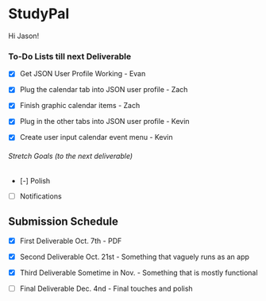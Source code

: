 # StudyPal
Hi Jason!

### To-Do Lists till next Deliverable
- [X] Get JSON User Profile Working - Evan

- [X] Plug the calendar tab into JSON user profile - Zach

- [X] Finish graphic calendar items - Zach

- [X] Plug in the other tabs into JSON user profile - Kevin

- [X] Create user input calendar event menu - Kevin

###### Stretch Goals (to the next deliverable)
- [-] Polish

- [ ] Notifications

## Submission Schedule
- [X] First Deliverable Oct. 7th - PDF

- [X] Second Deliverable Oct. 21st - Something that vaguely runs as an app

- [X] Third Deliverable Sometime in Nov. - Something that is mostly functional

- [ ] Final Deliverable Dec. 4nd - Final touches and polish
